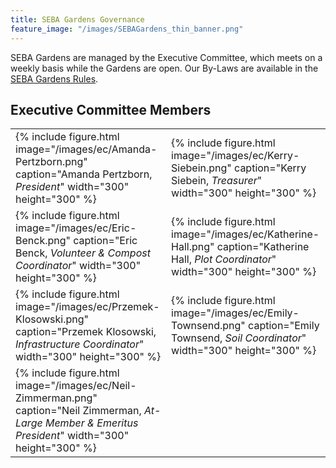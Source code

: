 ```yaml
---
title: SEBA Gardens Governance
feature_image: "/images/SEBAGardens_thin_banner.png"
---
```


SEBA Gardens are managed by the Executive Committee, which meets on a weekly
basis while the Gardens are open. Our By-Laws are available in the
[SEBA Gardens Rules][rules].

## Executive Committee Members

<table>
<tr>
<td>
{% include figure.html
   image="/images/ec/Amanda-Pertzborn.png"
   caption="Amanda Pertzborn, <em>President</em>"
   width="300"
   height="300"
%}
</td>
<td>
{% include figure.html
   image="/images/ec/Kerry-Siebein.png"
   caption="Kerry Siebein, <em>Treasurer</em>"
   width="300"
   height="300"
%}
</td>
</tr>
<tr>
<td>
{% include figure.html
   image="/images/ec/Eric-Benck.png"
   caption="Eric Benck, <em>Volunteer & Compost Coordinator</em>"
   width="300"
   height="300"
%}
</td>
<td>
{% include figure.html
   image="/images/ec/Katherine-Hall.png"
   caption="Katherine Hall, <em>Plot Coordinator</em>"
   width="300"
   height="300"
%}
</td>
</tr>
<tr>
<td>
{% include figure.html
   image="/images/ec/Przemek-Klosowski.png"
   caption="Przemek Klosowski, <em>Infrastructure Coordinator</em>"
   width="300"
   height="300"
%}
</td>
<td>
{% include figure.html
   image="/images/ec/Emily-Townsend.png"
   caption="Emily Townsend, <em>Soil Coordinator</em>"
   width="300"
   height="300"
%}
</td>
</tr>
<td>
{% include figure.html
   image="/images/ec/Neil-Zimmerman.png"
   caption="Neil Zimmerman, <em>At-Large Member & Emeritus President</em>"
   width="300"
   height="300"
%}
</td>
</tr>
</table>

<!--Links-->
[rules]:      /governance/SEBA-Gardens-Rules/
